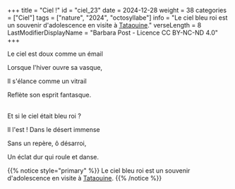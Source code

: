 +++
title = "Ciel !"
id = "ciel_23"
date = 2024-12-28
weight = 38
categories = ["Ciel"]
tags = ["nature", "2024", "octosyllabe"]
info = "Le ciel bleu roi est un souvenir d'adolescence en visite à [Tataouine](https://www.google.com/search?q=tataouine)."
verseLength = 8
LastModifierDisplayName = "Barbara Post - Licence CC BY-NC-ND 4.0"
+++

Le ciel est doux comme un émail

Lorsque l'hiver ouvre sa vasque,

Il s'élance comme un vitrail

Reflète son esprit fantasque.

 \
Et si le ciel était bleu roi ?

Il l'est ! Dans le désert immense

Sans un repère, ô désarroi,

Un éclat dur qui roule et danse.

{{% notice style="primary" %}}
Le ciel bleu roi est un souvenir d'adolescence en visite à [Tataouine](https://www.google.com/search?q=tataouine).
{{% /notice %}}
